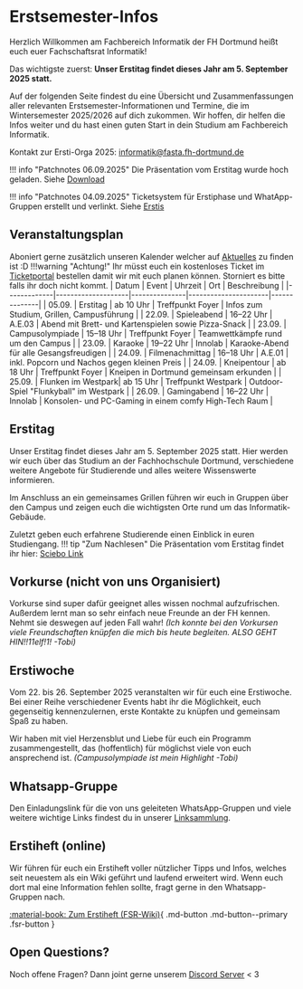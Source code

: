 # Erstsemester-Infos

Herzlich Willkommen am Fachbereich Informatik der FH Dortmund heißt euch euer Fachschaftsrat Informatik!

Das wichtigste zuerst: **Unser Erstitag findet dieses Jahr am 5. September 2025 statt.**

Auf der folgenden Seite findest du eine Übersicht und Zusammenfassungen aller relevanten Erstsemester-Informationen und Termine, die im Wintersemester 2025/2026 auf dich zukommen. Wir hoffen, dir helfen die Infos weiter und du hast einen guten Start in dein Studium am Fachbereich Informatik.

Kontakt zur Ersti-Orga 2025: [informatik@fasta.fh-dortmund.de](mailto:informatik@fasta.fh-dortmund.de)


!!! info "Patchnotes 06.09.2025"
     Die Präsentation vom Erstitag wurde hoch geladen. Siehe [Download](https://fh-dortmund.sciebo.de/s/Pk8m5eH74Z8BnpF)

!!! info "Patchnotes 04.09.2025"
     Ticketsystem für Erstiphase und WhatApp-Gruppen erstellt und verlinkt. Siehe [Erstis](https://fsrfb4.de/erstis/)

     
## Veranstaltungsplan
Aboniert gerne zusätzlich unseren Kalender welcher auf [Aktuelles](https://fsrfb4.de/aktuelles/) zu finden ist :D
!!!warning "Achtung!"
    Ihr müsst euch ein kostenloses Ticket im [Ticketportal](https://ticket.fsrfb4.de/ersti) bestellen damit wir mit euch planen können. Storniert es bitte falls ihr doch nicht kommt. 
| Datum       | Event              | Uhrzeit       | Ort                  | Beschreibung |
|-------------|--------------------|---------------|----------------------|--------------|
| 05.09.      | Erstitag           | ab 10 Uhr     | Treffpunkt Foyer     | Infos zum Studium, Grillen, Campusführung |
| 22.09.      | Spieleabend        | 16–22 Uhr     | A.E.03               | Abend mit Brett- und Kartenspielen sowie Pizza-Snack |
| 23.09.      | Campusolympiade    | 15–18 Uhr     | Treffpunkt Foyer     | Teamwettkämpfe rund um den Campus |
| 23.09.      | Karaoke            | 19–22 Uhr     | Innolab              | Karaoke-Abend für alle Gesangsfreudigen |
| 24.09.      | Filmenachmittag    | 16–18 Uhr     | A.E.01               | inkl. Popcorn und Nachos gegen kleinen Preis |
| 24.09.      | Kneipentour        | ab 18 Uhr     | Treffpunkt Foyer     | Kneipen in Dortmund gemeinsam erkunden |
| 25.09.      | Flunken im Westpark| ab 15 Uhr     | Treffpunkt Westpark  | Outdoor-Spiel "Flunkyball" im Westpark |
| 26.09.      | Gamingabend        | 16–22 Uhr     | Innolab              | Konsolen- und PC-Gaming in einem comfy High-Tech Raum |


## Erstitag

Unser Erstitag findet dieses Jahr am 5. September 2025 statt. Hier werden wir euch über das Studium an der Fachhochschule Dortmund, verschiedene weitere Angebote für Studierende und alles weitere Wissenswerte informieren.

Im Anschluss an ein gemeinsames Grillen führen wir euch in Gruppen über den Campus und zeigen euch die wichtigsten Orte rund um das Informatik-Gebäude.

Zuletzt geben euch erfahrene Studierende einen Einblick in euren Studiengang.
!!! tip "Zum Nachlesen"
    Die Präsentation vom Erstitag findet ihr hier: [Sciebo Link](https://fh-dortmund.sciebo.de/s/Pk8m5eH74Z8BnpF)

## Vorkurse (nicht von uns Organisiert)
Vorkurse sind super dafür geeignet alles wissen nochmal aufzufrischen. Außerdem lernt man so sehr einfach neue Freunde an der FH kennen. Nehmt sie deswegen auf jeden Fall wahr! _(Ich konnte bei den Vorkursen viele Freundschaften knüpfen die mich bis heute begleiten. ALSO GEHT HIN!!11elf!1! -Tobi)_ 

## Erstiwoche

Vom 22. bis 26. September 2025 veranstalten wir für euch eine Erstiwoche. Bei einer Reihe verschiedener Events habt ihr die Möglichkeit, euch gegenseitig kennenzulernen, erste Kontakte zu knüpfen und gemeinsam Spaß zu haben.

Wir haben mit viel Herzensblut und Liebe für euch ein Programm zusammengestellt, das (hoffentlich) für möglichst viele von euch ansprechend ist. _(Campusolympiade ist mein Highlight -Tobi)_ 



## Whatsapp-Gruppe

Den Einladungslink für die von uns geleiteten WhatsApp-Gruppen und viele weitere wichtige Links findest du in unserer [Linksammlung](http://fsrfb4.de/links).

<!-- Für den Link zur WhatsApp-Gruppe musst du dich einmal bei ILIAS anmelden. Dafür benötigst du nur die Zugangsdaten, die dir von der FH schon per Post zugesandt wurden. 
Außerdem werden wir dir den Link per Mail senden.
 -->


## Erstiheft (online)

Wir führen für euch ein Erstiheft voller nützlicher Tipps und Infos, welches seit neuestem als ein Wiki geführt und laufend erweitert wird. Wenn euch dort mal eine Information fehlen sollte, fragt gerne in den Whatsapp-Gruppen nach.

[:material-book: Zum Erstiheft (FSR-Wiki)](https://wiki.fsrfb4.de/books/erstiheft){ .md-button .md-button--primary .fsr-button }

## Open Questions?
Noch offene Fragen? Dann joint gerne unserem [Discord Server](https://discord.gg/C3hQfvRHRg) < 3